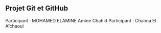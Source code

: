 ## Projet Git et GitHub
Participant : MOHAMED ELAMINE Amine Chahid 
Participant : Chaïma El Aïchaoui

